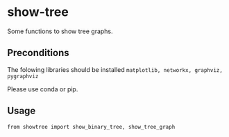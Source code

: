 # show-tree
Some functions to show tree graphs.

Preconditions
-------------
The folowing libraries should be installed
`matplotlib, networkx, graphviz, pygraphviz`

Please use conda or pip.

Usage
-----
```
from showtree import show_binary_tree, show_tree_graph
```
